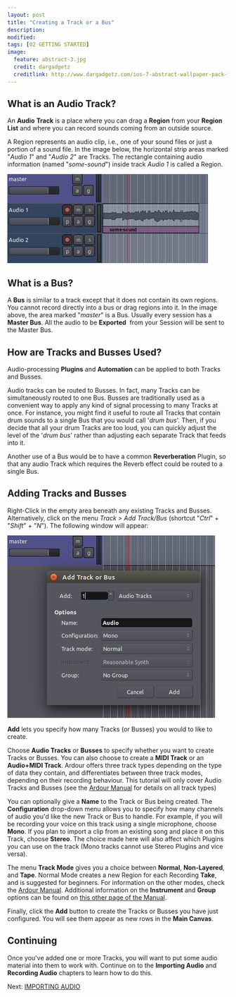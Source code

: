 ```yaml
---
layout: post
title: "Creating a Track or a Bus"
description:
modified: 
tags: [02 GETTING STARTED]
image:
  feature: abstract-3.jpg
  credit: dargadgetz
  creditlink: http://www.dargadgetz.com/ios-7-abstract-wallpaper-pack-for-iphone-5-and-ipod-touch-retina/
---
```


What is an Audio Track?
--------------------------

An **Audio** **Track** is a place where you can drag a **Region**
from your **Region List** and where you can record sounds coming from an
outside source.

A Region represents an audio clip, i.e., one of your
sound files or just a portion of a sound file. In the image below, the
horizontal strip areas marked "*Audio 1*" and "*Audio 2*" are Tracks.
The rectangle containing audio information (named "*some-sound*") inside
track *Audio 1* is called a Region. 

![Tracks](../images/Ardour3_Tracks.png) 

What is a Bus? 
----------------

A **Bus** is similar to a track except that it does not contain its own
regions. You cannot record directly into a bus or drag regions into it.
In the image above, the area marked "*master*" is a Bus. Usually every
session has a **Master Bus**. All the audio to be **Exported**  from
your Session will be sent to the Master Bus.

How are Tracks and Busses Used? 
---------------------------------

Audio-processing **Plugins** and **Automation** can be applied to both
Tracks and Busses.

Audio tracks can be routed to Busses. In fact, many Tracks can be
simultaneously routed to one Bus. Busses are traditionally used as a
convenient way to apply any kind of signal processing to many Tracks at
once. For instance, you might find it useful to route all Tracks that
contain drum sounds to a single Bus that you would call '*drum bus*'.
Then, if you decide that all your drum Tracks are too loud, you can
quickly adjust the level of the '*drum bus*' rather than adjusting each
separate Track that feeds into it.

Another use of a Bus would be to have a common **Reverberation** Plugin,
so that any audio Track which requires the Reverb effect could be routed
to a single Bus. 

Adding Tracks and Busses
------------------------

Right-Click in the empty area beneath any existing Tracks and Busses.
Alternatively, click on the menu *Track > Add Track/Bus* (shortcut
"*Ctrl*" + "*Shift*" + "*N*"). The following window will appear:

![Add Track](../images/Ardour3_Add_Track_or_Bus.png) 

**Add** lets you specify how many Tracks (or Busses) you would to like
to create.

Choose **Audio Tracks** or **Busses** to specify whether you want to
create Tracks or Busses. You can also choose to create a **MIDI Track**
or an **Audio+MIDI Track**. Ardour offers three track types depending on
the type of data they contain, and differentiates between three track
modes, depending on their recording behaviour. This tutorial will only
cover Audio Tracks and Busses (see the [Ardour
Manual](http://manual.ardour.org/working-with-tracks/track-types/) for
details on all track types) 

You can optionally give a **Name** to the Track or Bus being created.
The **Configuration** drop-down menu allows you to specify how many
channels of audio you'd like the new Track or Bus to handle. For
example, if you will be recording your voice on this track using a
single microphone, choose **Mono**. If you plan to import a clip from an
existing song and place it on this Track, choose **Stereo**. The choice
made here will also affect which Plugins you can use on the track (Mono
tracks cannot use Stereo Plugins and vice versa).

The menu **Track Mode** gives you a choice between **Normal**,
**Non-Layered**, and **Tape**. Normal Mode creates a new Region for each
Recording **Take**, and is suggested for beginners. For information on
the other modes, check the [Ardour
Manual](http://manual.ardour.org/working-with-tracks/track-types/).
Additional information on the **Instrument** and **Group** options can
be found on [this other page of the
Manual](http://manual.ardour.org/working-with-tracks/adding-tracks-and-busses/).

Finally, click the **Add** button to create the Tracks or Busses you
have just configured. You will see them appear as new rows in the **Main
Canvas**.

Continuing
----------

Once you've added one or more Tracks, you will want to put some audio
material into them to work with. Continue on to the **Importing Audio**
and **Recording Audio** chapters to learn how to do this. 

Next: [IMPORTING AUDIO](../importing-audio)
